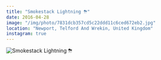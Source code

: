 ```yaml
---
title: "Smokestack Lightning ⛈"
date: 2016-04-28
image: "/img/photo/7831dcb357cd5c22ddd11c6ced672eb2.jpg"
location: "Newport, Telford And Wrekin, United Kingdom"
instagram: true
---
```


![Smokestack Lightning ⛈](/img/photo/7831dcb357cd5c22ddd11c6ced672eb2.jpg)
